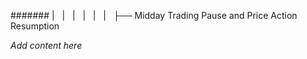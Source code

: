 ####### |   |   |   |   |   |   ├── Midday Trading Pause and Price Action Resumption

*Add content here*